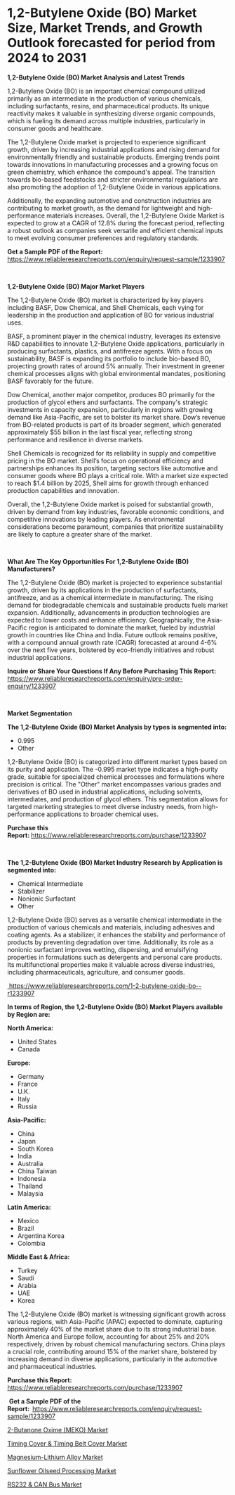 <p><h1>1,2-Butylene Oxide (BO) Market Size, Market Trends, and Growth Outlook forecasted for period from 2024 to 2031</h1></p><p><strong>1,2-Butylene Oxide (BO) Market Analysis and Latest Trends</strong></p>
<p><p>1,2-Butylene Oxide (BO) is an important chemical compound utilized primarily as an intermediate in the production of various chemicals, including surfactants, resins, and pharmaceutical products. Its unique reactivity makes it valuable in synthesizing diverse organic compounds, which is fueling its demand across multiple industries, particularly in consumer goods and healthcare.</p><p>The 1,2-Butylene Oxide market is projected to experience significant growth, driven by increasing industrial applications and rising demand for environmentally friendly and sustainable products. Emerging trends point towards innovations in manufacturing processes and a growing focus on green chemistry, which enhance the compound's appeal. The transition towards bio-based feedstocks and stricter environmental regulations are also promoting the adoption of 1,2-Butylene Oxide in various applications.</p><p>Additionally, the expanding automotive and construction industries are contributing to market growth, as the demand for lightweight and high-performance materials increases. Overall, the 1,2-Butylene Oxide Market is expected to grow at a CAGR of 12.8% during the forecast period, reflecting a robust outlook as companies seek versatile and efficient chemical inputs to meet evolving consumer preferences and regulatory standards.</p></p>
<p><strong>Get a Sample PDF of the Report:&nbsp;</strong> <a href="https://www.reliableresearchreports.com/enquiry/request-sample/1233907?utm_campaign=1289&utm_medium=2&utm_source=Github&utm_content=ia&utm_term=13102024&utm_id=12-butylene-oxide-bo">https://www.reliableresearchreports.com/enquiry/request-sample/1233907</a></p>
<p>&nbsp;</p>
<p><strong>1,2-Butylene Oxide (BO) Major Market Players</strong></p>
<p><p>The 1,2-Butylene Oxide (BO) market is characterized by key players including BASF, Dow Chemical, and Shell Chemicals, each vying for leadership in the production and application of BO for various industrial uses.</p><p>BASF, a prominent player in the chemical industry, leverages its extensive R&D capabilities to innovate 1,2-Butylene Oxide applications, particularly in producing surfactants, plastics, and antifreeze agents. With a focus on sustainability, BASF is expanding its portfolio to include bio-based BO, projecting growth rates of around 5% annually. Their investment in greener chemical processes aligns with global environmental mandates, positioning BASF favorably for the future.</p><p>Dow Chemical, another major competitor, produces BO primarily for the production of glycol ethers and surfactants. The company's strategic investments in capacity expansion, particularly in regions with growing demand like Asia-Pacific, are set to bolster its market share. Dow’s revenue from BO-related products is part of its broader segment, which generated approximately $55 billion in the last fiscal year, reflecting strong performance and resilience in diverse markets.</p><p>Shell Chemicals is recognized for its reliability in supply and competitive pricing in the BO market. Shell’s focus on operational efficiency and partnerships enhances its position, targeting sectors like automotive and consumer goods where BO plays a critical role. With a market size expected to reach $1.4 billion by 2025, Shell aims for growth through enhanced production capabilities and innovation.</p><p>Overall, the 1,2-Butylene Oxide market is poised for substantial growth, driven by demand from key industries, favorable economic conditions, and competitive innovations by leading players. As environmental considerations become paramount, companies that prioritize sustainability are likely to capture a greater share of the market.</p></p>
<p>&nbsp;</p>
<p><strong>What Are The Key Opportunities For 1,2-Butylene Oxide (BO) Manufacturers?</strong></p>
<p><p>The 1,2-Butylene Oxide (BO) market is projected to experience substantial growth, driven by its applications in the production of surfactants, antifreeze, and as a chemical intermediate in manufacturing. The rising demand for biodegradable chemicals and sustainable products fuels market expansion. Additionally, advancements in production technologies are expected to lower costs and enhance efficiency. Geographically, the Asia-Pacific region is anticipated to dominate the market, fueled by industrial growth in countries like China and India. Future outlook remains positive, with a compound annual growth rate (CAGR) forecasted at around 4-6% over the next five years, bolstered by eco-friendly initiatives and robust industrial applications.</p></p>
<p><strong>Inquire or Share Your Questions If Any Before Purchasing This Report:</strong> <a href="https://www.reliableresearchreports.com/enquiry/pre-order-enquiry/1233907?utm_campaign=1289&utm_medium=2&utm_source=Github&utm_content=ia&utm_term=13102024&utm_id=12-butylene-oxide-bo">https://www.reliableresearchreports.com/enquiry/pre-order-enquiry/1233907</a></p>
<p>&nbsp;</p>
<p><strong>Market Segmentation</strong></p>
<p><strong>The 1,2-Butylene Oxide (BO) Market Analysis by types is segmented into:</strong></p>
<p><ul><li>0.995</li><li>Other</li></ul></p>
<p><p>1,2-Butylene Oxide (BO) is categorized into different market types based on its purity and application. The -0.995 market type indicates a high-purity grade, suitable for specialized chemical processes and formulations where precision is critical. The "Other" market encompasses various grades and derivatives of BO used in industrial applications, including solvents, intermediates, and production of glycol ethers. This segmentation allows for targeted marketing strategies to meet diverse industry needs, from high-performance applications to broader chemical uses.</p></p>
<p><strong>Purchase this Report:&nbsp;</strong><a href="https://www.reliableresearchreports.com/purchase/1233907?utm_campaign=1289&utm_medium=2&utm_source=Github&utm_content=ia&utm_term=13102024&utm_id=12-butylene-oxide-bo">https://www.reliableresearchreports.com/purchase/1233907</a></p>
<p>&nbsp;</p>
<p><strong>The 1,2-Butylene Oxide (BO) Market Industry Research by Application is segmented into:</strong></p>
<p><ul><li>Chemical Intermediate</li><li>Stabilizer</li><li>Nonionic Surfactant</li><li>Other</li></ul></p>
<p><p>1,2-Butylene Oxide (BO) serves as a versatile chemical intermediate in the production of various chemicals and materials, including adhesives and coating agents. As a stabilizer, it enhances the stability and performance of products by preventing degradation over time. Additionally, its role as a nonionic surfactant improves wetting, dispersing, and emulsifying properties in formulations such as detergents and personal care products. Its multifunctional properties make it valuable across diverse industries, including pharmaceuticals, agriculture, and consumer goods.</p></p>
<p><a href="https://www.reliableresearchreports.com/1-2-butylene-oxide-bo--r1233907?utm_campaign=1289&utm_medium=2&utm_source=Github&utm_content=ia&utm_term=13102024&utm_id=12-butylene-oxide-bo">&nbsp;https://www.reliableresearchreports.com/1-2-butylene-oxide-bo--r1233907</a></p>
<p><strong>In terms of Region, the 1,2-Butylene Oxide (BO) Market Players available by Region are:</strong></p>
<p>
    <p> <strong> North America: </strong>
        <ul>
            <li>United States</li>
            <li>Canada</li>
        </ul>
        </p> 
    <p> <strong> Europe: </strong>
        <ul>
            <li>Germany</li>
            <li>France</li>
            <li>U.K.</li>
            <li>Italy</li>
            <li>Russia</li>
        </ul>
        </p> 
    <p> <strong> Asia-Pacific: </strong>
        <ul>
            <li>China</li>
            <li>Japan</li>
            <li>South Korea</li>
            <li>India</li>
            <li>Australia</li>
            <li>China Taiwan</li>
            <li>Indonesia</li>
            <li>Thailand</li>
            <li>Malaysia</li>
        </ul>
        </p> 
    <p> <strong> Latin America: </strong>
        <ul>
            <li>Mexico</li>
            <li>Brazil</li>
            <li>Argentina Korea</li>
            <li>Colombia</li>
        </ul>
        </p> 
    <p> <strong> Middle East & Africa: </strong>
        <ul>
            <li>Turkey</li>
            <li>Saudi</li>
            <li>Arabia</li>
            <li>UAE</li>
            <li>Korea</li>
        </ul>
    </p>
    </p>
<p><p>The 1,2-Butylene Oxide (BO) market is witnessing significant growth across various regions, with Asia-Pacific (APAC) expected to dominate, capturing approximately 40% of the market share due to its strong industrial base. North America and Europe follow, accounting for about 25% and 20% respectively, driven by robust chemical manufacturing sectors. China plays a crucial role, contributing around 15% of the market share, bolstered by increasing demand in diverse applications, particularly in the automotive and pharmaceutical industries.</p></p>
<p><strong>Purchase this Report: </strong><a href="https://www.reliableresearchreports.com/purchase/1233907?utm_campaign=1289&utm_medium=2&utm_source=Github&utm_content=ia&utm_term=13102024&utm_id=12-butylene-oxide-bo">https://www.reliableresearchreports.com/purchase/1233907</a></p>
<p>&nbsp;<strong>Get a Sample PDF of the Report:&nbsp;&nbsp;</strong><a href="https://www.reliableresearchreports.com/enquiry/request-sample/1233907?utm_campaign=1289&utm_medium=2&utm_source=Github&utm_content=ia&utm_term=13102024&utm_id=12-butylene-oxide-bo">https://www.reliableresearchreports.com/enquiry/request-sample/1233907</a></p>
<p><strong></strong></p>
<p><p><a href="https://www.linkedin.com/pulse/opportunities-challenges-2-butanone-oxime-meko-market-dsq5e?utm_campaign=1289&utm_medium=2&utm_source=Github&utm_content=ia&utm_term=13102024&utm_id=12-butylene-oxide-bo">2-Butanone Oxime (MEKO) Market</a></p><p><a href="https://www.linkedin.com/pulse/timing-cover-belt-market-pulse-137-expansion-blueprint-c1pze?utm_campaign=1289&utm_medium=2&utm_source=Github&utm_content=ia&utm_term=13102024&utm_id=12-butylene-oxide-bo">Timing Cover & Timing Belt Cover Market</a></p><p><a href="https://www.linkedin.com/pulse/magnesium-lithium-alloy-market-size-share-trends-umxve?utm_campaign=1289&utm_medium=2&utm_source=Github&utm_content=ia&utm_term=13102024&utm_id=12-butylene-oxide-bo">Magnesium-Lithium Alloy Market</a></p><p><a href="https://github.com/globismark/Market-Research-Report-List-5/blob/main/sunflower-oilseed-processing-market.md?utm_campaign=1289&utm_medium=2&utm_source=Github&utm_content=ia&utm_term=13102024&utm_id=12-butylene-oxide-bo">Sunflower Oilseed Processing Market</a></p><p><a href="https://www.linkedin.com/pulse/rs232-can-bus-market-transformation-comparative-analysis-iq8xf?utm_campaign=1289&utm_medium=2&utm_source=Github&utm_content=ia&utm_term=13102024&utm_id=12-butylene-oxide-bo">RS232 & CAN Bus Market</a></p></p>